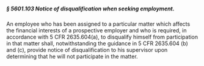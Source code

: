 ##### § 5601.103 Notice of disqualification when seeking employment. #####

An employee who has been assigned to a particular matter which affects the financial interests of a prospective employer and who is required, in accordance with 5 CFR 2635.604(a), to disqualify himself from participation in that matter shall, notwithstanding the guidance in 5 CFR 2635.604 (b) and (c), provide notice of disqualification to his supervisor upon determining that he will not participate in the matter.